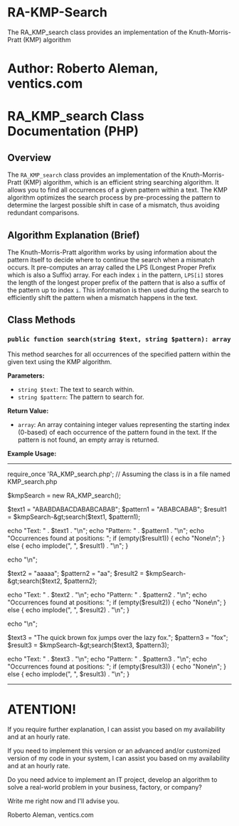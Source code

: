 # RA-KMP-Search
The RA_KMP_search class provides an implementation of the Knuth-Morris-Pratt (KMP) algorithm
# Author: Roberto Aleman, ventics.com
# RA_KMP_search Class Documentation (PHP)

## Overview

The `RA_KMP_search` class provides an implementation of the Knuth-Morris-Pratt (KMP) algorithm, which is an efficient string searching algorithm. It allows you to find all occurrences of a given pattern within a text. The KMP algorithm optimizes the search process by pre-processing the pattern to determine the largest possible shift in case of a mismatch, thus avoiding redundant comparisons.

## Algorithm Explanation (Brief)

The Knuth-Morris-Pratt algorithm works by using information about the pattern itself to decide where to continue the search when a mismatch occurs. It pre-computes an array called the LPS (Longest Proper Prefix which is also a Suffix) array. For each index `i` in the pattern, `LPS[i]` stores the length of the longest proper prefix of the pattern that is also a suffix of the pattern up to index `i`. This information is then used during the search to efficiently shift the pattern when a mismatch happens in the text.

## Class Methods

### `public function search(string $text, string $pattern): array`

This method searches for all occurrences of the specified pattern within the given text using the KMP algorithm.

**Parameters:**

* `string $text`: The text to search within.
* `string $pattern`: The pattern to search for.

**Return Value:**

* `array`: An array containing integer values representing the starting index (0-based) of each occurrence of the pattern found in the text. If the pattern is not found, an empty array is returned.

**Example Usage:**

<hr>

require_once 'RA_KMP_search.php'; // Assuming the class is in a file named KMP_search.php

$kmpSearch = new RA_KMP_search();

$text1 = "ABABDABACDABABCABAB";
$pattern1 = "ABABCABAB";
$result1 = $kmpSearch-&gt;search($text1, $pattern1);

echo "Text: " . $text1 . "\n";
echo "Pattern: " . $pattern1 . "\n";
echo "Occurrences found at positions: ";
if (empty($result1)) {
echo "None\n";
} else {
echo implode(", ", $result1) . "\n";
}

echo "\n";

$text2 = "aaaaa";
$pattern2 = "aa";
$result2 = $kmpSearch-&gt;search($text2, $pattern2);

echo "Text: " . $text2 . "\n";
echo "Pattern: " . $pattern2 . "\n";
echo "Occurrences found at positions: ";
if (empty($result2)) {
echo "None\n";
} else {
echo implode(", ", $result2) . "\n";
}

echo "\n";

$text3 = "The quick brown fox jumps over the lazy fox.";
$pattern3 = "fox";
$result3 = $kmpSearch-&gt;search($text3, $pattern3);

echo "Text: " . $text3 . "\n";
echo "Pattern: " . $pattern3 . "\n";
echo "Occurrences found at positions: ";
if (empty($result3)) {
echo "None\n";
} else {
echo implode(", ", $result3) . "\n";
}
</hr>
 
------------------
# ATENTION!

If you require further explanation, I can assist you based on my availability and at an hourly rate.

If you need to implement this version or an advanced and/or customized version of my code in your system, I can assist you based on my availability and at an hourly rate. 

Do you need advice to implement an IT project, develop an algorithm to solve a real-world problem in your business, factory, or company?

Write me right now and I'll advise you.

Roberto Aleman, ventics.com
